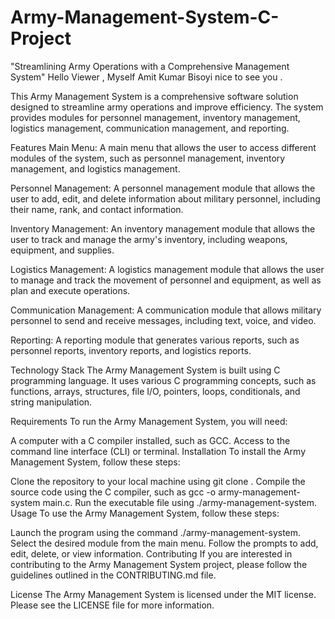 # Army-Management-System-C-Project
"Streamlining Army Operations with a Comprehensive Management System"
Hello Viewer , Myself Amit Kumar Bisoyi nice to see you .

This Army Management System is a comprehensive software solution designed to streamline army operations and improve efficiency. The system provides modules for personnel management, inventory management, logistics management, communication management, and reporting.

Features
Main Menu: A main menu that allows the user to access different modules of the system, such as personnel management, inventory management, and logistics management.

Personnel Management: A personnel management module that allows the user to add, edit, and delete information about military personnel, including their name, rank, and contact information.

Inventory Management: An inventory management module that allows the user to track and manage the army's inventory, including weapons, equipment, and supplies.

Logistics Management: A logistics management module that allows the user to manage and track the movement of personnel and equipment, as well as plan and execute operations.

Communication Management: A communication module that allows military personnel to send and receive messages, including text, voice, and video.

Reporting: A reporting module that generates various reports, such as personnel reports, inventory reports, and logistics reports.

Technology Stack
The Army Management System is built using C programming language. It uses various C programming concepts, such as functions, arrays, structures, file I/O, pointers, loops, conditionals, and string manipulation.

Requirements
To run the Army Management System, you will need:

A computer with a C compiler installed, such as GCC.
Access to the command line interface (CLI) or terminal.
Installation
To install the Army Management System, follow these steps:

Clone the repository to your local machine using git clone <repository-url>.
Compile the source code using the C compiler, such as gcc -o army-management-system main.c.
Run the executable file using ./army-management-system.
Usage
To use the Army Management System, follow these steps:

Launch the program using the command ./army-management-system.
Select the desired module from the main menu.
Follow the prompts to add, edit, delete, or view information.
Contributing
If you are interested in contributing to the Army Management System project, please follow the guidelines outlined in the CONTRIBUTING.md file.

License
The Army Management System is licensed under the MIT license. Please see the LICENSE file for more information.
